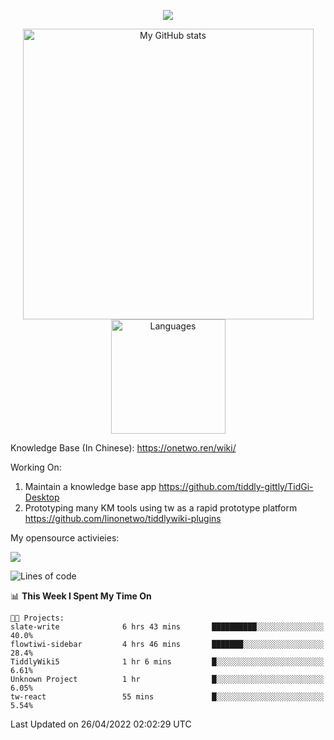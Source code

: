 <a href="https://github.com/linonetwo">
    <p align="center">
        <img src="https://github-profile-trophy.vercel.app/?username=linonetwo&column=7&theme=onedark"/>
    </p>
</a>
<a align="center" href="https://github.com/linonetwo">
  <p align="center">
    <img src="https://github-readme-stats.vercel.app/api?username=linonetwo&show_icons=true&count_private=true" alt="My GitHub stats" width="465"/>
    <img src="https://github-readme-stats.vercel.app/api/top-langs/?username=linonetwo&layout=compact&langs_count=10" alt="Languages" height="183">
  </p>
</a>

Knowledge Base (In Chinese): https://onetwo.ren/wiki/

Working On: 

1. Maintain a knowledge base app https://github.com/tiddly-gittly/TidGi-Desktop
1. Prototyping many KM tools using tw as a rapid prototype platform https://github.com/linonetwo/tiddlywiki-plugins

My opensource activieies:

![](https://visitor-badge.glitch.me/badge?page_id=linonetwo.linonetwo)

<!--START_SECTION:waka-->
![Lines of code](https://img.shields.io/badge/From%20Hello%20World%20I%27ve%20Written-2%20Million%20lines%20of%20code-blue)

📊 **This Week I Spent My Time On** 

```text
🐱‍💻 Projects: 
slate-write              6 hrs 43 mins       ██████████░░░░░░░░░░░░░░░   40.0% 
flowtiwi-sidebar         4 hrs 46 mins       ███████░░░░░░░░░░░░░░░░░░   28.4% 
TiddlyWiki5              1 hr 6 mins         █░░░░░░░░░░░░░░░░░░░░░░░░   6.61% 
Unknown Project          1 hr                █░░░░░░░░░░░░░░░░░░░░░░░░   6.05% 
tw-react                 55 mins             █░░░░░░░░░░░░░░░░░░░░░░░░   5.54%

```


 Last Updated on 26/04/2022 02:02:29 UTC
<!--END_SECTION:waka-->
